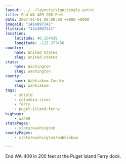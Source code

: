 ```yaml
---
layout: ../../layouts/sign/single.astro
title: End WA-409 200 Feet
date: 2007-01-01 00:00:00 +0000 +0000
imageid: "1414897241"
flickrid: "1414897241"
location:
    latitude: 46.154429
    longitude: -123.377436
country:
    name: United States
    slug: united-states
state:
    name: Washington
    slug: washington
county:
    name: Wahkiakum County
    slug: wahkiakum
tags:
    - shield
    - columbia-river
    - ferry
    - puget-island-ferry
highway:
    - wa409
statePages:
    - state/washington
countyPages:
    - state/washington/wahkiakum

---
```

End WA-409 in 200 feet at the Puget Island Ferry dock.